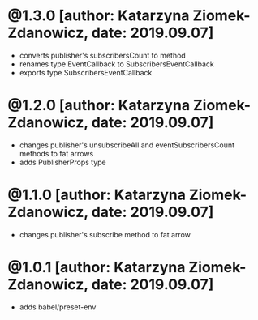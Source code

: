 # @1.3.0 [author: Katarzyna Ziomek-Zdanowicz, date: 2019.09.07]
* converts publisher's subscribersCount to method
* renames type EventCallback to SubscribersEventCallback
* exports type SubscribersEventCallback

# @1.2.0 [author: Katarzyna Ziomek-Zdanowicz, date: 2019.09.07]
* changes publisher's unsubscribeAll and eventSubscribersCount methods to fat arrows
* adds PublisherProps type

# @1.1.0 [author: Katarzyna Ziomek-Zdanowicz, date: 2019.09.07]
* changes publisher's subscribe method to fat arrow

# @1.0.1 [author: Katarzyna Ziomek-Zdanowicz, date: 2019.09.07]
* adds babel/preset-env